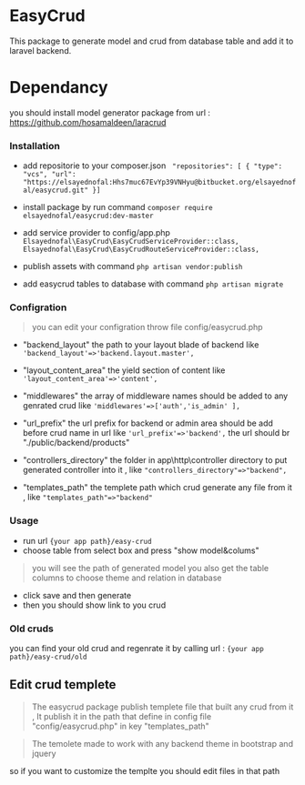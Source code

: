 # EasyCrud
This package to generate model and crud from database table and add it to laravel backend.

# Dependancy 
you should install model generator package from url :
https://github.com/hosamaldeen/laracrud

### Installation
- add repositorie to your composer.json 
` "repositories": [
    {
      "type": "vcs",
      "url":  "https://elsayednofal:Hhs7muc67EvYp39VNHyu@bitbucket.org/elsayednofal/easycrud.git"
    }]`
    
- install package by run command `composer require elsayednofal/easycrud:dev-master`
- add service provider to config/app.php `Elsayednofal\EasyCrud\EasyCrudServiceProvider::class,
Elsayednofal\EasyCrud\EasyCrudRouteServiceProvider::class,`

- publish assets with command `php artisan vendor:publish`
- add easycrud tables to database with command `php artisan migrate`

### Configration

>you can edit your configration throw file config/easycrud.php
- "backend_layout" the path to your layout blade of backend
 like `'backend_layout'=>'backend.layout.master',`

- "layout_content_area" the yield section of content 
like `'layout_content_area'=>'content',`

- "middlewares" the array of middleware names should be added to any genrated crud 
like `'middlewares'=>['auth','is_admin' ],`

- "url_prefix" the url prefix for backend or admin area should be add before crud name in url like `'url_prefix'=>'backend',` the url should br "./public/backend/products"

- "controllers_directory" the folder in app\http\controller directory to put generated controller into it , like `"controllers_directory"=>"backend",`

- "templates_path" the templete path which crud generate any file from it , like `"templates_path"=>"backend"`


### Usage
- run url `{your app path}/easy-crud`
- choose table from select box and press "show model&colums"

> you will see the path of generated model 
> you also get the table columns to choose theme and relation in database 

- click save and then generate 
- then you should show link to you crud 

### Old cruds 
you can find your old crud and regenrate it by calling url : 
    `{your app path}/easy-crud/old`


 ## Edit crud templete
> The easycrud package publish templete file that built any crud from it , It publish it in the path that define in config file "config/easycrud.php" in key "templates_path"

> The temolete made to work with any backend theme in bootstrap and jquery

so if you want to customize the templte you should edit files in that path
